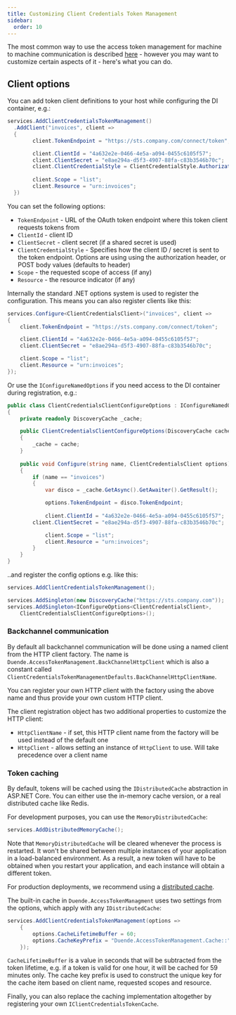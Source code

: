 ```yaml
---
title: Customizing Client Credentials Token Management
sidebar:
  order: 10
---
```


The most common way to use the access token management for machine to machine communication is described [here](../workers.md) - however you may want to customize certain aspects of it - here's what you can do.

## Client options

You can add token client definitions to your host while configuring the DI container, e.g.:

```cs
services.AddClientCredentialsTokenManagement()
  .AddClient("invoices", client =>
  {
        client.TokenEndpoint = "https://sts.company.com/connect/token";

    	client.ClientId = "4a632e2e-0466-4e5a-a094-0455c6105f57";
    	client.ClientSecret = "e8ae294a-d5f3-4907-88fa-c83b3546b70c";
    	client.ClientCredentialStyle = ClientCredentialStyle.AuthorizationHeader;
                        
    	client.Scope = "list";
    	client.Resource = "urn:invoices";
  })
```

You can set the following options:

* `TokenEndpoint` - URL of the OAuth token endpoint where this token client requests tokens from
* `ClientId` - client ID
* `ClientSecret` - client secret (if a shared secret is used)
* `ClientCredentialStyle` - Specifies how the client ID / secret is sent to the token endpoint. Options are using using the authorization header, or POST body values (defaults to header)
* `Scope` - the requested scope of access (if any)
* `Resource` - the resource indicator (if any)

Internally the standard .NET options system is used to register the configuration. This means you can also register clients like this:

```cs
services.Configure<ClientCredentialsClient>("invoices", client =>
{
    client.TokenEndpoint = "https://sts.company.com/connect/token";

    client.ClientId = "4a632e2e-0466-4e5a-a094-0455c6105f57";
   	client.ClientSecret = "e8ae294a-d5f3-4907-88fa-c83b3546b70c";

    client.Scope = "list";
    client.Resource = "urn:invoices";
});
```

Or use the `IConfigureNamedOptions` if you need access to the DI container during registration, e.g.:

```cs
public class ClientCredentialsClientConfigureOptions : IConfigureNamedOptions<ClientCredentialsClient>
{
    private readonly DiscoveryCache _cache;

    public ClientCredentialsClientConfigureOptions(DiscoveryCache cache)
    {
        _cache = cache;
    }
    
    public void Configure(string name, ClientCredentialsClient options)
    {
        if (name == "invoices")
        {
            var disco = _cache.GetAsync().GetAwaiter().GetResult();

            options.TokenEndpoint = disco.TokenEndpoint;
            
            client.ClientId = "4a632e2e-0466-4e5a-a094-0455c6105f57";
   	    client.ClientSecret = "e8ae294a-d5f3-4907-88fa-c83b3546b70c";

    	    client.Scope = "list";
    	    client.Resource = "urn:invoices";
        }
    }
}
```

..and register the config options e.g. like this:

```cs
services.AddClientCredentialsTokenManagement();

services.AddSingleton(new DiscoveryCache("https://sts.company.com"));
services.AddSingleton<IConfigureOptions<ClientCredentialsClient>, 	
	ClientCredentialsClientConfigureOptions>();
```

### Backchannel communication

By default all backchannel communication will be done using a named client from the HTTP client factory. The name is `Duende.AccessTokenManagement.BackChannelHttpClient` which is also a constant called `ClientCredentialsTokenManagementDefaults.BackChannelHttpClientName`.

You can register your own HTTP client with the factory using the above name and thus provide your own custom HTTP client.

The client registration object has two additional properties to customize the HTTP client:

* `HttpClientName` - if set, this HTTP client name from the factory will be used instead of the default one
* `HttpClient` - allows setting an instance of `HttpClient` to use. Will take precedence over a client name

### Token caching

By default, tokens will be cached using the `IDistributedCache` abstraction in ASP.NET Core. You can either use the in-memory cache version, or a real distributed cache like Redis.

For development purposes, you can use the `MemoryDistributedCache`:

```cs
services.AddDistributedMemoryCache();
```

Note that `MemoryDistributedCache` will be cleared whenever the process is restarted. It won't be shared between multiple instances of your application in a load-balanced environment. 
As a result, a new token will have to be obtained when you restart your application, and each instance will obtain a different token.

For production deployments, we recommend using a [distributed cache](https://learn.microsoft.com/en-us/aspnet/core/performance/caching/distributed#establish-distributed-caching-services).

The built-in cache in `Duende.AccessTokenManagment` uses two settings from the options, which apply with any `IDistributedCache`: 

```cs
services.AddClientCredentialsTokenManagement(options =>
    {
        options.CacheLifetimeBuffer = 60;
        options.CacheKeyPrefix = "Duende.AccessTokenManagement.Cache::";
    });
```

`CacheLifetimeBuffer` is a value in seconds that will be subtracted from the token lifetime, e.g. if a token is valid for one hour, it will be cached for 59 minutes only. The cache key prefix is used to construct the unique key for the cache item based on client name, requested scopes and resource.

Finally, you can also replace the caching implementation altogether by registering your own `IClientCredentialsTokenCache`. 

